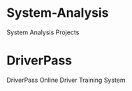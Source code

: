 # System-Analysis
 System Analysis Projects

 # DriverPass
 DriverPass Online Driver Training System
